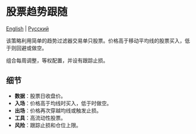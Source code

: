 # 股票趋势跟随
[English](README.md) | [Русский](README_ru.md)

该策略利用简单的趋势过滤器交易单只股票。价格高于移动平均线的股票买入，低于则回避或做空。

组合每周调整，等权配置，并设有跟踪止损。

## 细节

- **数据**：股票日收盘价。
- **入场**：价格高于均线时买入，低于时做空。
- **出场**：价格再次穿越均线或触发止损。
- **工具**：高流动性股票。
- **风险**：跟踪止损和仓位上限。

